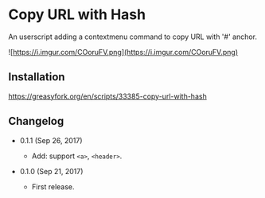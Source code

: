 Copy URL with Hash
==================

An userscript adding a contextmenu command to copy URL with '#' anchor.

![https://i.imgur.com/COoruFV.png](https://i.imgur.com/COoruFV.png)

Installation
------------
https://greasyfork.org/en/scripts/33385-copy-url-with-hash

Changelog
---------

* 0.1.1 (Sep 26, 2017)

  - Add: support `<a>`, `<header>`.

* 0.1.0 (Sep 21, 2017)

	- First release.
